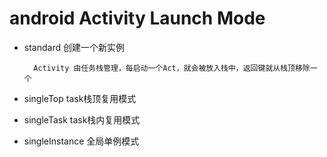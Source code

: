 # android Activity Launch Mode

* standard 创建一个新实例
        
        Activity 由任务栈管理，每启动一个Act，就会被放入栈中，返回键就从栈顶移除一个
        

* singleTop task栈顶复用模式
* singleTask task栈内复用模式
* singleInstance 全局单例模式